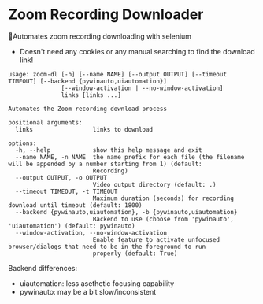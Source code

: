 # Zoom Recording Downloader

🤖Automates zoom recording downloading with selenium

- Doesn't need any cookies or any manual searching to find the download link!

```
usage: zoom-dl [-h] [--name NAME] [--output OUTPUT] [--timeout TIMEOUT] [--backend {pywinauto,uiautomation}]
               [--window-activation | --no-window-activation]
               links [links ...]

Automates the Zoom recording download process

positional arguments:
  links                 links to download

options:
  -h, --help            show this help message and exit
  --name NAME, -n NAME  the name prefix for each file (the filename will be appended by a number starting from 1) (default:    
                        Recording)
  --output OUTPUT, -o OUTPUT
                        Video output directory (default: .)
  --timeout TIMEOUT, -t TIMEOUT
                        Maximum duration (seconds) for recording download until timeout (default: 1800)
  --backend {pywinauto,uiautomation}, -b {pywinauto,uiautomation}
                        Backend to use (choose from 'pywinauto', 'uiautomation') (default: pywinauto)
  --window-activation, --no-window-activation
                        Enable feature to activate unfocused browser/dialogs that need to be in the foreground to run
                        properly (default: True)
```

Backend differences:
- uiautomation: less asethetic focusing capability
- pywinauto: may be a bit slow/inconsistent

